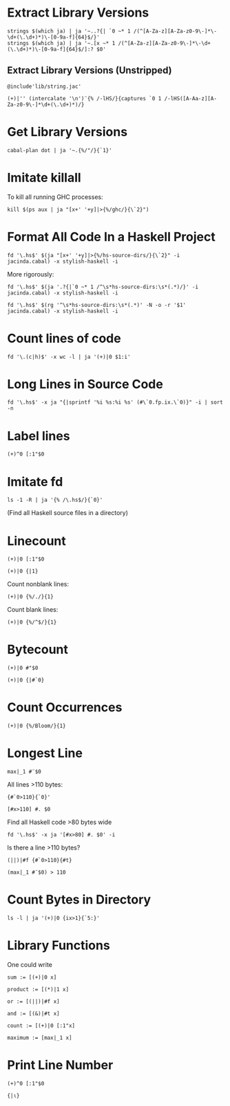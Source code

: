 # Extract Library Versions

```
strings $(which ja) | ja '~..?{| `0 ~* 1 /(^[A-Za-z][A-Za-z0-9\-]*\-\d+(\.\d+)*)\-[0-9a-f]{64}$/}'
strings $(which ja) | ja '~.[x ~* 1 /(^[A-Za-z][A-Za-z0-9\-]*\-\d+(\.\d+)*)\-[0-9a-f]{64}$/]:? $0'
```

## Extract Library Versions (Unstripped)

```
@include'lib/string.jac'

(+)|'' (intercalate '\n')¨{% /-lHS/}{captures `0 1 /-lHS([A-Aa-z][A-Za-z0-9\-]*\d+(\.\d+)*)/}
```

# Get Library Versions

```
cabal-plan dot | ja '~.{%/"/}{`1}'
```

# Imitate killall

To kill all running GHC processes:

```
kill $(ps aux | ja "[x+' '+y]|>{%/ghc/}{\`2}")
```

# Format All Code In a Haskell Project

```
fd '\.hs$' $(ja "[x+' '+y]|>{%/hs-source-dirs/}{\`2}" -i jacinda.cabal) -x stylish-haskell -i
```

More rigorously:

```
fd '\.hs$' $(ja '.?{|`0 ~* 1 /^\s*hs-source-dirs:\s*(.*)/}' -i jacinda.cabal) -x stylish-haskell -i
```

```
fd '\.hs$' $(rg '^\s*hs-source-dirs:\s*(.*)' -N -o -r '$1' jacinda.cabal) -x stylish-haskell -i
```

# Count lines of code

```
fd '\.(c|h)$' -x wc -l | ja '(+)|0 $1:i'
```

# Long Lines in Source Code

```
fd '\.hs$' -x ja "{|sprintf '%i %s:%i %s' (#\`0.fp.ix.\`0)}" -i | sort -n
```

# Label lines

```
(+)^0 [:1"$0
```

# Imitate fd

```
ls -1 -R | ja '{% /\.hs$/}{`0}'
```

(Find all Haskell source files in a directory)

# Linecount

```
(+)|0 [:1"$0
```

```
(+)|0 {|1}
```

Count nonblank lines:

```
(+)|0 {%/./}{1}
```

Count blank lines:

```
(+)|0 {%/^$/}{1}
```

# Bytecount

```
(+)|0 #"$0
```

```
(+)|0 {|#`0}
```

# Count Occurrences

```
(+)|0 {%/Bloom/}{1}
```

# Longest Line

```
max|_1 #¨$0
```

All lines >110 bytes:

```
{#`0>110}{`0}'
```

```
[#x>110] #. $0
```

Find all Haskell code >80 bytes wide

```
fd '\.hs$' -x ja '[#x>80] #. $0' -i
```

Is there a line >110 bytes?

```
(||)|#f {#`0>110}{#t}
```

```
(max|_1 #¨$0) > 110
```

# Count Bytes in Directory

```
ls -l | ja '(+)|0 {ix>1}{`5:}'
```

# Library Functions

One could write

```
sum := [(+)|0 x]

product := [(*)|1 x]

or := [(||)|#f x]

and := [(&)|#t x]

count := [(+)|0 [:1"x]

maximum := [max|_1 x]
```

# Print Line Number

```
(+)^0 [:1"$0
```

```
{|⍳}
```
